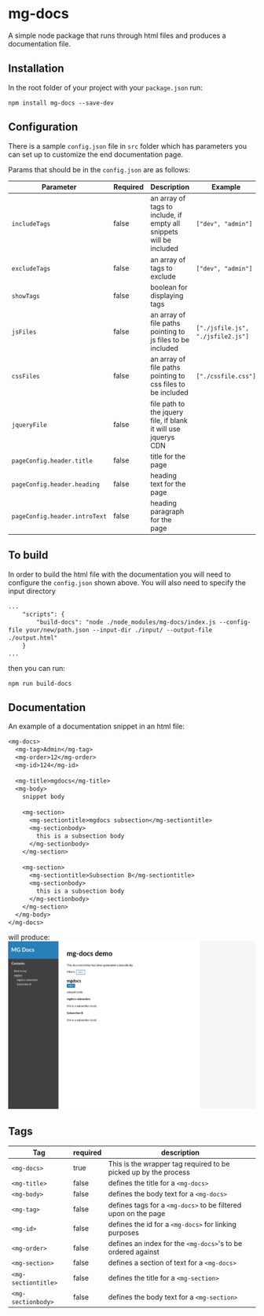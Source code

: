 # mg-docs
A simple node package that runs through html files and produces a documentation file.

## Installation
In the root folder of your project with your `package.json` run:
```
npm install mg-docs --save-dev
```

## Configuration
There is a sample `config.json` file in `src` folder which has parameters you can set up to customize the end documentation page.

Params that should be in the `config.json` are as follows:

Parameter | Required | Description | Example
------------ | --------- | ------ | ------
`includeTags` | false | an array of tags to include, if empty all snippets will be included | `["dev", "admin"]`
`excludeTags` | false | an array of tags to exclude | `["dev", "admin"]`
`showTags` | false | boolean for displaying tags | 
`jsFiles` | false | an array of file paths pointing to js files to be included | `["./jsfile.js", "./jsfile2.js"]`
`cssFiles` | false | an array of file paths pointing to css files to be included | `["./cssfile.css"]`
`jqueryFile` | false | file path to the jquery file, if blank it will use jquerys CDN | 
`pageConfig.header.title` | false | title for the page |
`pageConfig.header.heading` | false | heading text for the page | 
`pageConfig.header.introText` | false | heading paragraph for the page |

## To build

In order to build the html file with the documentation you will need to configure the `config.json` shown above. You will also need to specify the input directory

```
...
    "scripts": {
        "build-docs": "node ./node_modules/mg-docs/index.js --config-file your/new/path.json --input-dir ./input/ --output-file ./output.html"
    }
...
```

then you can run: 
```
npm run build-docs
```


## Documentation
An example of a documentation snippet in an html file:
```
<mg-docs>
  <mg-tag>Admin</mg-tag>
  <mg-order>12</mg-order>
  <mg-id>124</mg-id>

  <mg-title>mgdocs</mg-title>
  <mg-body>
    snippet body

    <mg-section>
      <mg-sectiontitle>mgdocs subsection</mg-sectiontitle>
      <mg-sectionbody>
        this is a subsection body
      </mg-sectionbody>
    </mg-section>

    <mg-section>
      <mg-sectiontitle>Subsection B</mg-sectiontitle>
      <mg-sectionbody>
        this is a subsection body
      </mg-sectionbody>
    </mg-section>
  </mg-body>
</mg-docs>
```

will produce:
![mg-docs demo](/images/mg-docs-demo.JPG)


## Tags

Tag | required | description
------|------|-----
`<mg-docs>` | true | This is the wrapper tag required to be picked up by the process
`<mg-title>` | false | defines the title for a `<mg-docs>`
`<mg-body>` | false | defines the body text for a `<mg-docs>`
`<mg-tag>` | false | defines tags for a `<mg-docs>` to be filtered upon on the page
`<mg-id>` | false | defines the id for a `<mg-docs>` for linking purposes
`<mg-order>` | false | defines an index for the `<mg-docs>`'s to be ordered against
`<mg-section>` | false | defines a section of text for a `<mg-docs>`
`<mg-sectiontitle>` | false | defines the title for a `<mg-section>`
`<mg-sectionbody>` | false | defines the body text for a `<mg-section>`




